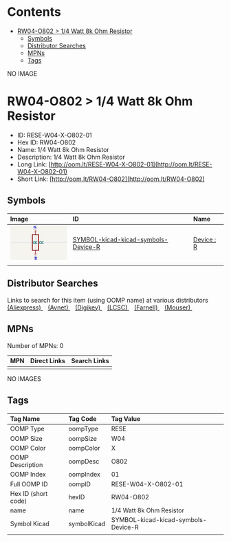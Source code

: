 



Contents
========

* [RW04-O802 > 1/4 Watt 8k Ohm Resistor](#rw04-o802--14-watt-8k-ohm-resistor)
	* [Symbols](#symbols)
	* [Distributor Searches](#distributor-searches)
	* [MPNs](#mpns)
	* [Tags](#tags)
  
NO IMAGE  
# RW04-O802 > 1/4 Watt 8k Ohm Resistor

- ID: RESE-W04-X-O802-01
- Hex ID: RW04-O802
- Name: 1/4 Watt 8k Ohm Resistor
- Description: 1/4 Watt 8k Ohm Resistor
- Long Link: [http://oom.lt/RESE-W04-X-O802-01](http://oom.lt/RESE-W04-X-O802-01)
- Short Link: [http://oom.lt/RW04-O802](http://oom.lt/RW04-O802)

## Symbols
  

|Image|ID|Name|
| :--- | :--- | :--- |
|[![](https://raw.githubusercontent.com/oomlout/oomlout_OOMP_eda_V2/main/SYMBOL/kicad/kicad-symbols/Device/R/image_140.png)](https://github.com/oomlout/oomlout_OOMP_eda_V2/tree/main/SYMBOL/kicad/kicad-symbols/Device/R/)|[SYMBOL-kicad-kicad-symbols-Device-R](https://github.com/oomlout/oomlout_OOMP_eda_V2/tree/main/SYMBOL/kicad/kicad-symbols/Device/R/)|[Device : R](https://github.com/oomlout/oomlout_OOMP_eda_V2/tree/main/SYMBOL/kicad/kicad-symbols/Device/R/)|
||||

## Distributor Searches
  
Links to search for this item (using OOMP name) at various distributors  
[(Aliexpress) ](https://www.aliexpress.com/wholesale?SearchText=11171/4+Watt+8k+Ohm+Resistor)&nbsp;&nbsp;&nbsp;[(Avnet) ](https://www.avnet.com/shop/us/search/1/4+Watt+8k+Ohm+Resistor)&nbsp;&nbsp;&nbsp;[(Digikey) ](https://www.digikey.co.uk/en/products/result?s=1/4+Watt+8k+Ohm+Resistor)&nbsp;&nbsp;&nbsp;[(LCSC) ](https://www.lcsc.com/search?q=1/4+Watt+8k+Ohm+Resistor)&nbsp;&nbsp;&nbsp;[(Farnell) ](https://uk.farnell.com/search?st=1/4+Watt+8k+Ohm+Resistor)&nbsp;&nbsp;&nbsp;[(Mouser) ](https://www.mouser.com/c/?q=1/4+Watt+8k+Ohm+Resistor)&nbsp;&nbsp;&nbsp;
## MPNs
  
Number of MPNs: 0  

|MPN|Direct Links|Search Links|
| :--- | :--- | :--- |
||||
  
NO IMAGES  
## Tags
  

|Tag Name|Tag Code|Tag Value|
| :--- | :--- | :--- |
|OOMP Type|oompType|RESE|
|OOMP Size|oompSize|W04|
|OOMP Color|oompColor|X|
|OOMP Description|oompDesc|O802|
|OOMP Index|oompIndex|01|
|Full OOMP ID|oompID|RESE-W04-X-O802-01|
|Hex ID (short code)|hexID|RW04-O802|
|name|name|1/4 Watt 8k Ohm Resistor|
|Symbol Kicad|symbolKicad|SYMBOL-kicad-kicad-symbols-Device-R|
||||
